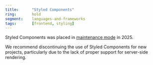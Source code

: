 ```yaml
---
title:      "Styled Components"
ring:       hold
segment:    languages-and-frameworks
tags:       [frontend, styling]
---
```


Styled Components was placed in [maintenance mode](https://opencollective.com/styled-components/updates/thank-you) in 2025.

We recommend discontinuing the use of Styled Components for new projects, particularly due to the lack of proper support for server-side rendering.
